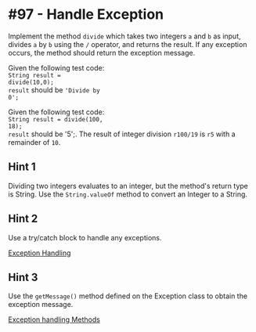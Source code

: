 # #97 - Handle Exception

Implement the method <code>divide</code> which takes two integers <code>a</code> and <code>b</code> as input, divides <code>a</code> by <code>b</code> using the <code>/</code> operator, and returns the result. If any exception occurs, the method should return the exception message.

Given the following test code:</br>
<code>String result = divide(10,0);</code></br>
<code>result</code> should be <code>'Divide by 0';</code></br>


Given the following test code:</br>
<code>String result = divide(100, 18);</code></br>
<code>result</code> should be '5';. The result of integer division <code>r100/19</code> is <code>r5</code> with a remainder of <code>10</code>.

## Hint 1
Dividing two integers evaluates to an integer, but the method's return type is String. Use the <code>String.valueOf</code> method to convert an Integer to a String.

## Hint 2
Use a try/catch block to handle any exceptions.

[Exception Handling](https://developer.salesforce.com/docs/atlas.en-us.apexcode.meta/apexcode/apex_exception_trycatch_example.htm)

## Hint 3
Use the <code>getMessage()</code> method defined on the Exception class to obtain the exception message.

[Exception handling Methods](https://developer.salesforce.com/docs/atlas.en-us.apexcode.meta/apexcode/apex_exception_trycatch_example.htm)